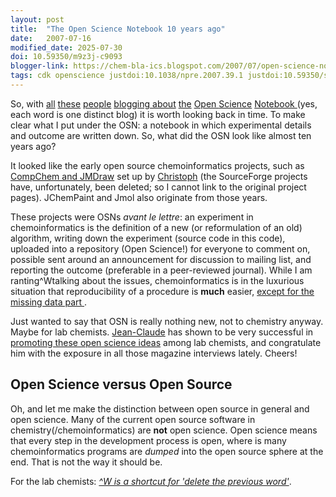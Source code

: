 ```yaml
---
layout: post
title:  "The Open Science Notebook 10 years ago"
date:   2007-07-16
modified_date: 2025-07-30
doi: 10.59350/m9z3j-c9093
blogger-link: https://chem-bla-ics.blogspot.com/2007/07/open-science-notebook-10-years-ago.html
tags: cdk openscience justdoi:10.1038/npre.2007.39.1 justdoi:10.59350/sk1yv-zxp51 justdoi:10.63485/c9h8f-ee251
---
```


So, with [all](http://mndoci.com/blog/2007/07/14/does-the-open-research-world-need-a-single-access-point/)
[these](http://drexel-coas-elearning.blogspot.com/2006/09/open-notebook-science.html)
[people](http://3quarksdaily.blogs.com/3quarksdaily/2006/11/the_future_of_s.html)
[blogging <i class="fa-solid fa-recycle fa-xs"></i>](https://doi.org/10.59350/sk1yv-zxp51)
[about](http://www.sennoma.net/main/archives/2007/07/giving_open_notebook_science_a.php)
[the](http://scilib.typepad.com/science_library_pad/2007/06/thinking-about-.html)
[Open <i class="fa-solid fa-recycle fa-xs"></i>](https://blogs.ch.cam.ac.uk/pmr/2007/06/08/alicias-open-science-thesis/)
[Science](http://lccccollegeenglish.blogspot.com/2007/05/gary-hermans-open-notebook-science.html)
[Notebook <i class="fa-solid fa-recycle fa-xs"></i>](https://doi.org/10.63485/c9h8f-ee251)
(yes, each word is one distinct blog) it is worth looking back in time. To make clear what I put
under the OSN: a notebook in which experimental details and outcome are written down.
So, what did the OSN look like almost ten years ago?

It looked like the early open source chemoinformatics projects, such as
[CompChem and JMDraw](http://sourceforge.net/users/steinbeck/) set up by
[Christoph](http://wiki.cubic.uni-koeln.de/blog/) (the SourceForge projects have, unfortunately,
been deleted; so I cannot link to the original project pages). JChemPaint and Jmol also originate from
those years.

These projects were OSNs *avant le lettre*: an experiment in chemoinformatics is the definition of a
new (or reformulation of an old) algorithm, writing down the experiment (source code in this code),
uploaded into a repository (Open Science!) for everyone to comment on, possible sent around an
announcement for discussion to mailing list, and reporting the outcome (preferable in a peer-reviewed
journal). While I am ranting^Wtalking about the issues, chemoinformatics is in the luxurious situation
that reproducibility of a procedure is **much** easier,
[except for the missing data part <i class="fa-solid fa-recycle fa-xs"></i>](https://blogs.ch.cam.ac.uk/pmr/2007/07/14/more-potential-reproducibility/).

Just wanted to say that OSN is really nothing new, not to chemistry anyway. Maybe for lab chemists.
[Jean-Claude](http://drexel-coas-talks-mp3-podcast.blogspot.com/) has shown to be very successful in
[promoting these open science ideas](https://doi.org/10.1038/npre.2007.39.1) among lab chemists,
and congratulate him with the exposure in all those magazine interviews lately. Cheers!

## Open Science versus Open Source

Oh, and let me make the distinction between open source in general and open science. Many of the
current open source software in chemistry(/chemoinformatics) are **not** open science. Open science
means that every step in the development process is open, where is many chemoinformatics programs
are *dumped* into the open source sphere at the end. That is not the way it should be.

For the lab chemists: *<a href="http://en.wikipedia.org/wiki/%5EW">^W is a shortcut for 'delete the previous word'</a>*.
